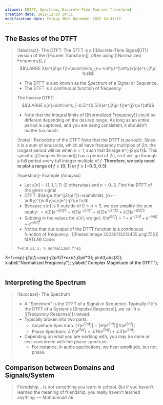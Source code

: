 ```yaml
---
aliases: [DTFT, Spectrum, Discrete-Time Fourier Transform]
creation date: 2022-12-30 14:31
modification date: Friday 30th December 2022 14:31:52
---
```


## The Basics of the DTFT

>[!abstract]- The DTFT:
>The DTFT is a [[Discrete-Time Signal|DT]] version of the [[Fourier Transform]], often using [[Normalized Frequency]], $f$.
>$$\LARGE X(e^{j2\pi f})=\sum\limits_{n=-\infty}^{\infty}x[n]e^{-j2\pi fn}$$
>- The DTFT is also known as the *Spectrum* of a Signal or Sequence.
>- The DTFT is a *continuous* function of frequency.
>
>The Inverse DTFT:
>$$\LARGE x[n]=\int\limits_{-0.5}^{0.5}X(e^{j2\pi f})e^{j2\pi f}df$$
>- Note that the integral limits of [[Normalized Frequency]] could be different depending on the desired range. As long as an entire period is captured, and you are being consistent, it shouldn't matter too much.

>[!note]- Periodicity of the DTFT
> Note that the DTFT is *periodic*. Since it is a sum of sinusoids, which all have frequency multiples of $2\pi$, the longest period will be when $n=1$, such that $\large e^{-j2\pi f}$. This specific [[Complex Sinusoid]] has a period of $2\pi$, so it will go through a full period every full integer multiple of $f$. **Therefore, we only need to plot a range of $f=[0,1)$ or $f=[-0.5,0.5)$**

>[!question]- Example (*Analysis*)
>- Let $x[n]=\{1,1,1,1\}$ (0 otherwise) and $n=0..3$. Find the DTFT of the given signal
>- DTFT: $\large X(e^{j2\pi f})=\sum\limits_{n=-\infty}^{\infty}x[n]e^{-j2\pi fn}$
>- Because $x[n]$ is 0 outside of $0\le n \le 3$, we can simplify the sum neatly: $=x[0]e^{-j2\pi f0}+x[1]e^{-j2\pi f1}+x[2]e^{-j2\pi f2}+x[3]e^{-j2\pi f3}$
>- Subbing in the values for $x[n]$, we get: $X(e^{j2\pi f})=1+e^{-j2\pi f}+e^{-j4\pi f}+e^{-j6\pi f}$
>- Notice that our output of the DTFT function is a *continuous* function of frequency.
>![[Pasted image 20230113213455.png|750]]
>MATLAB Code:
>```
>f=0:0.01:1; % normalized freq
X=1+exp(-j*2*pi*f)+exp(-j*2*pi*f*2)+exp(-j*2*pi*f*3);
plot(f,abs(X));
xlabel("Normalized Frequency");
ylabel("Complex Magnitude of the DTFT");
>```

## Interpreting the Spectrum

>[!success]- The Spectrum
>- A "Spectrum" is the DTFT of a Signal or Sequence. Typically if it's the DTFT of a System's [[Impulse Response]], we call it a [[Frequency Response]] instead.
>- Typically broken into two parts:
>	- Amplitude Spectrum: $|Y (e^{j2\pi f})|=|H (e^{j2\pi f})||X (e^{j2\pi f})|$
>	- Phase Spectrum: $\angle Y (e^{j2\pi f})=\angle H (e^{j2\pi f})+\angle X (e^{j2\pi f})$
>- Depending on what you are working with, you may be more or less concerned with the phase spectrum.
>	- For instance, in audio applications, we hear amplitude, but not phase.



## Comparison between Domains and Signals/System

> Friendship... is not something you learn in school. But if you haven't learned the meaning of friendship, you really haven't learned anything.
> — <cite>Muhammad Ali</cite>



